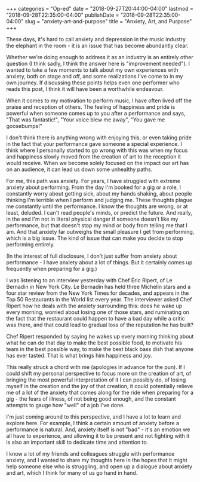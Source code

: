 +++
categories = "Op-ed"
date = "2018-09-27T20:44:00-04:00"
lastmod = "2018-09-28T22:35:00-04:00"
publishDate = "2018-09-28T22:35:00-04:00"
slug = "anxiety-art-and-purpose"
title = "Anxiety, Art, and Purpose"
+++

These days, it's hard to call anxiety and depression in the music industry the elephant in the room - it is an issue that has become abundantly clear. 

Whether we're doing enough to address it as an industry is an entirely other question (I think sadly, I think the answer here is "improvement needed"). I wanted to take a few moments to talk about my own experiences with anxiety, both on stage and off, and some realizations I've come to in my own journey. If discussing these points helps even one performer who reads this post, I think it will have been a worthwhile endeavour. 

When it comes to my motivation to perform music, I have often lived off the praise and reception of others. The feeling of happiness and pride is powerful when someone comes up to you after a performance and says, "That was fantastic!", "Your voice blew me away", "You gave me goosebumps!"

I don't think there is anything wrong with enjoying this, or even taking pride in the fact that your performance gave someone a special experience. I think where I personally started to go wrong with this was when my focus and happiness slowly moved from the creation of art to the reception it would receive. When we become solely focused on the impact our art has on an audience, it can lead us down some unhealthy paths. 

For me, this path was anxiety. For years, I have struggled with extreme anxiety about performing. From the day I'm booked for a gig or a role, I constantly worry about getting sick, about my hands shaking, about people thinking I'm terrible when I perform and judging me. These thoughts plague me constantly until the performance. I know the thoughts are wrong, or at least, deluded. I can't read people's minds, or predict the future. And really, in the end I'm not in literal physical danger if someone doesn't like my performance, but that doesn't stop my mind or body from telling me that I am. And that anxiety far outweighs the small pleasure I get from performing, which is a big issue. The kind of issue that can make you decide to stop performing entirely. 

(In the interest of full disclosure, I don't just suffer from anxiety about performance - I have anxiety about a lot of things. But it certainly comes up frequently when preparing for a gig.)

I was listening to an interview yesterday with Chef Éric Ripert, of Le Bernadin in New York City. Le Bernadin has held three Michelin stars and a four star review from the New York Times for decades, and appears in the Top 50 Restaurants in the World list every year. The interviewer asked Chef Ripert how he deals with the anxiety surrounding this: does he wake up every morning, worried about losing one of those stars, and ruminating on the fact that the restaurant could happen to have a bad day while a critic was there, and that could lead to gradual loss of the reputation he has built? 

Chef Ripert responded by saying he wakes up every morning thinking about what he can do that day to make the best possible food, to motivate his team in the best possible way, to make the best black bass dish that anyone has ever tasted. That is what brings him happiness and joy. 

This really struck a chord with me (apologies in advance for the pun). If I could shift my personal perspective to focus more on the creation of art, of bringing the most powerful interpretation of it I can possibly do, of losing myself in the creation and the joy of that creation, it could potentially relieve me of a lot of the anxiety that comes along for the ride when preparing for a gig - the fears of illness, of not being good enough, and the constant attempts to gauge how "well" of a job I've done. 

I'm just coming around to this perspective, and I have a lot to learn and explore here. For example, I think a certain amount of anxiety before a performance is natural. And, anxiety itself is not "bad" - it's an emotion we all have to experience, and allowing it to be present and not fighting with it is also an important skill to dedicate time and attention to. 

I know a lot of my friends and colleagues struggle with performance anxiety, and I wanted to share my thoughts here in the hopes that it might help someone else who is struggling, and open up a dialogue about anxiety and art, which I think for many of us go hand in hand.
